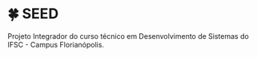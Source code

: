 # 🍀 SEED
Projeto Integrador do curso técnico em Desenvolvimento de Sistemas do IFSC - Campus Florianópolis.
